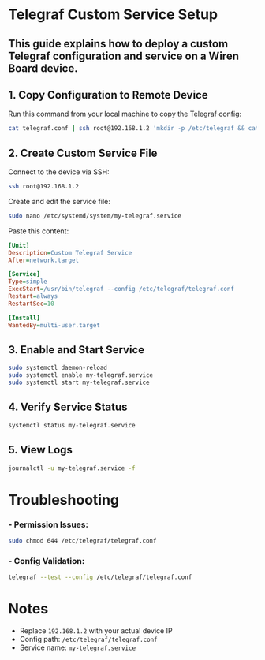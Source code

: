 # Telegraf Custom Service Setup

## This guide explains how to deploy a custom Telegraf configuration and service on a Wiren Board device.

## 1. Copy Configuration to Remote Device
Run this command from your local machine to copy the Telegraf config:

```sh
cat telegraf.conf | ssh root@192.168.1.2 'mkdir -p /etc/telegraf && cat > /etc/telegraf/telegraf.conf'
```

## 2. Create Custom Service File
Connect to the device via SSH:

```sh
ssh root@192.168.1.2
```

Create and edit the service file:

```sh
sudo nano /etc/systemd/system/my-telegraf.service
```

Paste this content:

```ini
[Unit]
Description=Custom Telegraf Service
After=network.target

[Service]
Type=simple
ExecStart=/usr/bin/telegraf --config /etc/telegraf/telegraf.conf
Restart=always
RestartSec=10

[Install]
WantedBy=multi-user.target
```

## 3. Enable and Start Service
```sh
sudo systemctl daemon-reload
sudo systemctl enable my-telegraf.service
sudo systemctl start my-telegraf.service
```

## 4. Verify Service Status
```sh
systemctl status my-telegraf.service
```

## 5. View Logs
```sh
journalctl -u my-telegraf.service -f
```

# Troubleshooting

### - Permission Issues:
```sh
sudo chmod 644 /etc/telegraf/telegraf.conf
```

### - Config Validation:
```sh
telegraf --test --config /etc/telegraf/telegraf.conf
```

# Notes
- Replace `192.168.1.2` with your actual device IP
- Config path: `/etc/telegraf/telegraf.conf`
- Service name: `my-telegraf.service`